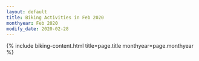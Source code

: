 ```yaml
---
layout: default
title: Biking Activities in Feb 2020
monthyear: Feb 2020
modify_date: 2020-02-28      
---
```


{% include biking-content.html title=page.title monthyear=page.monthyear %}
